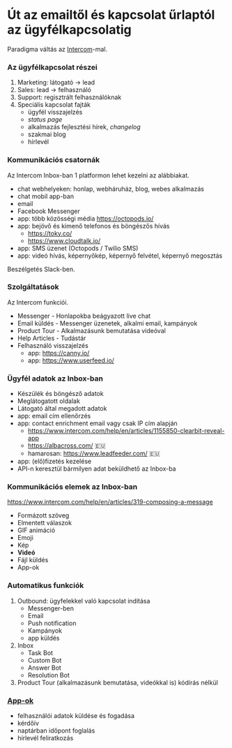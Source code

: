 # Út az emailtől és kapcsolat űrlaptól az ügyfélkapcsolatig

Paradigma váltás az [Intercom](https://www.intercom.com/)-mal.

### Az ügyfélkapcsolat részei

1. Marketing: látogató -> lead
1. Sales: lead -> felhasználó
1. Support: regisztrált felhasználóknak
1. Speciális kapcsolat fajták
    - ügyfél visszajelzés
    - _status page_
    - alkalmazás fejlesztési hírek, _changelog_
    - szakmai blog
    - hírlevél

### Kommunikációs csatornák

Az Intercom Inbox-ban 1 platformon lehet kezelni az alábbiakat.

- chat webhelyeken: honlap, webháruház, blog, webes alkalmazás
- chat mobil app-ban
- email
- Facebook Messenger
- app: több közösségi média https://octopods.io/
- app: bejövő és kimenő telefonos és böngészős hívás
    - https://toky.co/
    - https://www.cloudtalk.io/
- app: SMS üzenet (Octopods / Twilio SMS)
- app: videó hívás, képernyőkép, képernyő felvétel, képernyő megosztás

Beszélgetés Slack-ben.

### Szolgáltatások

Az Intercom funkciói.

- Messenger - Honlapokba beágyazott live chat
- Email küldés - Messenger üzenetek, alkalmi email, kampányok
- Product Tour - Alkalmazásunk bemutatása videóval
- Help Articles - Tudástár
- Felhasználó visszajelzés
    - app: https://canny.io/
    - app: https://www.userfeed.io/

### Ügyfél adatok az Inbox-ban

- Készülék és böngésző adatok
- Meglátogatott oldalak
- Látogató által megadott adatok
- app: email cím ellenőrzés
- app: contact enrichment email vagy csak IP cím alapján
    - https://www.intercom.com/help/en/articles/1155850-clearbit-reveal-app
    - https://albacross.com/ :eu:
    - hamarosan: https://www.leadfeeder.com/ :eu:
- app: (elő)fizetés kezelése
- API-n keresztül bármilyen adat beküldhető az Inbox-ba

### Kommunikációs elemek az Inbox-ban

https://www.intercom.com/help/en/articles/319-composing-a-message

- Formázott szöveg
- Elmentett válaszok
- GIF animáció
- Emoji
- Kép
- **Videó**
- Fájl küldés
- App-ok

### Automatikus funkciók

1. Outbound: ügyfelekkel való kapcsolat indítása
    - Messenger-ben
    - Email
    - Push notification
    - Kampányok
    - app küldés
1. Inbox
    - Task Bot
    - Custom Bot
    - Answer Bot
    - Resolution Bot
1. Product Tour (alkalmazásunk bemutatása, videókkal is) kódírás nélkül

### [App-ok](https://www.intercom.com/app-store)

- felhasználói adatok küldése és fogadása
- kérdőív
- naptárban időpont foglalás
- hírlevél feliratkozás
